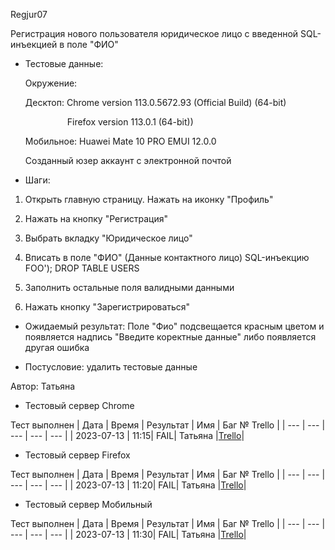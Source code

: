 Regjur07

Регистрация нового пользователя юридическое лицо с введенной SQL-инъекцией в поле "ФИО"

* Тестовые данные: 
  
  Окружение:
  
  Десктоп: Chrome version 113.0.5672.93 (Official Build) (64-bit)
  
                   Firefox version 113.0.1 (64-bit))
  
  Мобильное: Huawei Mate 10 PRO EMUI 12.0.0
  
  Созданный юзер аккаунт с электронной почтой

* Шаги:
1. Открыть главную страницу. Нажать на иконку "Профиль"

2. Нажать на кнопку "Регистрация"

3. Выбрать вкладку "Юридическое лицо"

4. Вписать в поле "ФИО" (Данные контактного лицо) SQL-инъекцию FOO'); DROP TABLE USERS

5. Заполнить остальные поля валидными данными

6. Нажать кнопку "Зарегистрироваться"
* Ожидаемый результат: Поле "Фио" подсвещается красным цветом и появляется надпись "Введите коректные данные" либо появляется другая ошибка

* Постусловие: удалить тестовые данные

Автор: Татьяна

* Тестовый сервер Chrome

Тест выполнен
| Дата | Время | Результат | Имя | Баг № Trello |
| --- | --- | --- | --- | --- |
| 2023-07-13 | 11:15| FAIL| Татьяна |[Trello](https://trello.com/c/A1HN4ZbK)| 

- Тестовый сервер Firefox

Тест выполнен
| Дата | Время | Результат | Имя | Баг № Trello |
| --- | --- | --- | --- | --- |
| 2023-07-13 | 11:20| FAIL| Татьяна |[Trello](https://trello.com/c/A1HN4ZbK)|

- Тестовый сервер Мобильный

Тест выполнен
| Дата | Время | Результат | Имя | Баг № Trello |
| --- | --- | --- | --- | --- |
| 2023-07-13 | 11:30| FAIL| Татьяна |[Trello](https://trello.com/c/A1HN4ZbK)|
